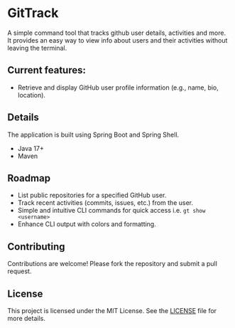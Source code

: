 # GitTrack

A simple command tool that tracks github user details, activities and more. It provides an easy way to view info about users and their activities without leaving the terminal.

## Current features:

- Retrieve and display GitHub user profile information (e.g., name, bio, location).

## Details

The application is built using Spring Boot and Spring Shell.

- Java 17+
- Maven

## Roadmap

- List public repositories for a specified GitHub user.
- Track recent activities (commits, issues, etc.) from the user.
- Simple and intuitive CLI commands for quick access i.e. `gt show <username>`
- Enhance CLI output with colors and formatting.

## Contributing

Contributions are welcome! Please fork the repository and submit a pull request.

## License

This project is licensed under the MIT License. See the [LICENSE](https://github.com/V4N1LLA-1CE/git-track/blob/main/LICENSE) file for more details.
